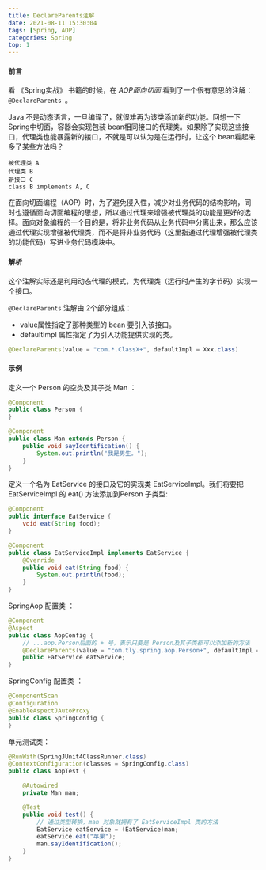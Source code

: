 ```yaml
---
title: DeclareParents注解
date: 2021-08-11 15:30:04
tags: [Spring, AOP]
categories: Spring
top: 1
---
```


#### 前言

看 《Spring实战》 书籍的时候，在 *AOP面向切面* 看到了一个很有意思的注解： `@DeclareParents `。

Java 不是动态语言，一旦编译了，就很难再为该类添加新的功能。回想一下 Spring中切面，容器会实现包装 bean相同接口的代理类。如果除了实现这些接口，代理类也能暴露新的接口，不就是可以认为是在运行时，让这个 bean看起来多了某些方法吗？

```
被代理类 A
代理类 B
新接口 C
class B implements A, C
```

在面向切面编程（AOP）时，为了避免侵入性，减少对业务代码的结构影响，同时也遵循面向切面编程的思想，所以通过代理来增强被代理类的功能是更好的选择。面向对象编程的一个目的是，将非业务代码从业务代码中分离出来，那么应该通过代理实现增强被代理类，而不是将非业务代码（这里指通过代理增强被代理类的功能代码）写进业务代码模块中。

#### 解析

这个注解实际还是利用动态代理的模式，为代理类（运行时产生的字节码）实现一个接口。

 `@DeclareParents` 注解由 2个部分组成：

- value属性指定了那种类型的 bean 要引入该接口。
- defaultImpl 属性指定了为引入功能提供实现的类。

```java
@DeclareParents(value = "com.*.ClassX+", defaultImpl = Xxx.class)
```

#### 示例

 定义一个 Person 的空类及其子类  Man ：

```java
@Component
public class Person {
}

@Component
public class Man extends Person {
    public void sayIdentification() {
        System.out.println("我是男生。");
    }
}
```

 定义一个名为 EatService 的接口及它的实现类 EatServiceImpl。我们将要把 EatServiceImpl 的 eat() 方法添加到Person 子类型:

```java
@Component
public interface EatService {
    void eat(String food);
}

@Component
public class EatServiceImpl implements EatService {
    @Override
    public void eat(String food) {
        System.out.println(food);
    }
}
```

 SpringAop 配置类 ：

```java
@Component
@Aspect
public class AopConfig {
    // ...aop.Person后面的 + 号，表示只要是 Person及其子类都可以添加新的方法
    @DeclareParents(value = "com.tly.spring.aop.Person+", defaultImpl = EatServiceImpl.class)
    public EatService eatService;
}
```

 SpringConfig 配置类 ：

```java
@ComponentScan
@Configuration
@EnableAspectJAutoProxy
public class SpringConfig {
}
```

单元测试类：

```java
@RunWith(SpringJUnit4ClassRunner.class)
@ContextConfiguration(classes = SpringConfig.class)
public class AopTest {

    @Autowired
    private Man man;

    @Test
    public void test() {
        // 通过类型转换，man 对象就拥有了 EatServiceImpl 类的方法
        EatService eatService = (EatService)man;
        eatService.eat("苹果");
        man.sayIdentification();
    }
}
```
